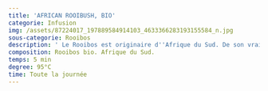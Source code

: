 ```yaml
---
title: 'AFRICAN ROOIBUSH, BIO'
categorie: Infusion
img: /assets/87224017_197889584914103_4633366283193155584_n.jpg
sous-categorie: Rooibos
description: ' Le Rooibos est originaire d''Afrique du Sud. De son vrai nom "Aspalanthus lincaris" c''est une plante de la famille du genêt dont les fines aiguilles sont dépourvues de théine. Elle existe sous sa forme naturelle "verte", parfumée, nature. Idéal pour initier les enfants au "thé".'
composition: Rooibos bio. Afrique du Sud.
temps: 5 min
degree: 95°C
time: Toute la journée
---
```


